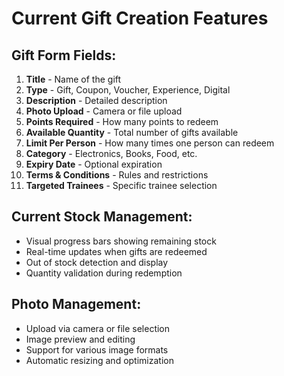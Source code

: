 # Current Gift Creation Features

## Gift Form Fields:
1. **Title** - Name of the gift
2. **Type** - Gift, Coupon, Voucher, Experience, Digital
3. **Description** - Detailed description
4. **Photo Upload** - Camera or file upload
5. **Points Required** - How many points to redeem
6. **Available Quantity** - Total number of gifts available
7. **Limit Per Person** - How many times one person can redeem
8. **Category** - Electronics, Books, Food, etc.
9. **Expiry Date** - Optional expiration
10. **Terms & Conditions** - Rules and restrictions
11. **Targeted Trainees** - Specific trainee selection

## Current Stock Management:
- Visual progress bars showing remaining stock
- Real-time updates when gifts are redeemed
- Out of stock detection and display
- Quantity validation during redemption

## Photo Management:
- Upload via camera or file selection
- Image preview and editing
- Support for various image formats
- Automatic resizing and optimization